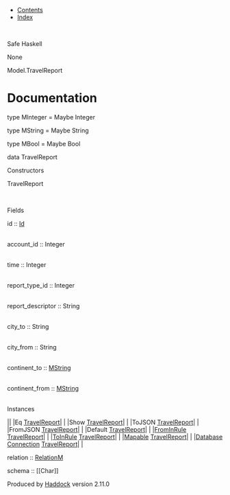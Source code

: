 -   [Contents](index.html)
-   [Index](doc-index.html)

 

Safe Haskell

None

Model.TravelReport

Documentation
=============

type MInteger = Maybe Integer

type MString = Maybe String

type MBool = Maybe Bool

data TravelReport

Constructors

TravelReport

 

Fields

id :: [Id](Model-General.html#t:Id)  
 

account\_id :: Integer  
 

time :: Integer  
 

report\_type\_id :: Integer  
 

report\_descriptor :: String  
 

city\_to :: String  
 

city\_from :: String  
 

continent\_to :: [MString](Model-TravelReport.html#t:MString)  
 

continent\_from :: [MString](Model-TravelReport.html#t:MString)  
 

Instances

||
|Eq [TravelReport](Model-TravelReport.html#t:TravelReport)| |
|Show [TravelReport](Model-TravelReport.html#t:TravelReport)| |
|ToJSON [TravelReport](Model-TravelReport.html#t:TravelReport)| |
|FromJSON [TravelReport](Model-TravelReport.html#t:TravelReport)| |
|Default [TravelReport](Model-TravelReport.html#t:TravelReport)| |
|[FromInRule](Data-InRules.html#t:FromInRule) [TravelReport](Model-TravelReport.html#t:TravelReport)| |
|[ToInRule](Data-InRules.html#t:ToInRule) [TravelReport](Model-TravelReport.html#t:TravelReport)| |
|[Mapable](Model-General.html#t:Mapable) [TravelReport](Model-TravelReport.html#t:TravelReport)| |
|[Database](Model-General.html#t:Database) [Connection](Data-SqlTransaction.html#t:Connection) [TravelReport](Model-TravelReport.html#t:TravelReport)| |

relation :: [RelationM](Data-Relation.html#t:RelationM)

schema :: [[Char]]

Produced by [Haddock](http://www.haskell.org/haddock/) version 2.11.0
